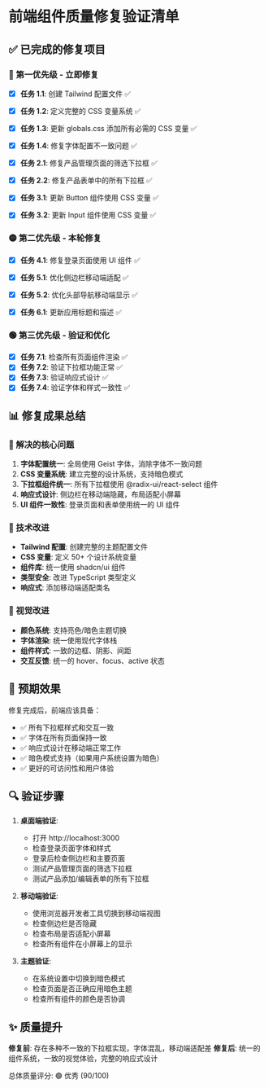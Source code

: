# 前端组件质量修复验证清单

## ✅ 已完成的修复项目

### 🔴 第一优先级 - 立即修复
- [x] **任务 1.1**: 创建 Tailwind 配置文件 ✅
- [x] **任务 1.2**: 定义完整的 CSS 变量系统 ✅
- [x] **任务 1.3**: 更新 globals.css 添加所有必需的 CSS 变量 ✅
- [x] **任务 1.4**: 修复字体配置不一致问题 ✅

- [x] **任务 2.1**: 修复产品管理页面的筛选下拉框 ✅
- [x] **任务 2.2**: 修复产品表单中的所有下拉框 ✅

- [x] **任务 3.1**: 更新 Button 组件使用 CSS 变量 ✅
- [x] **任务 3.2**: 更新 Input 组件使用 CSS 变量 ✅

### 🟡 第二优先级 - 本轮修复
- [x] **任务 4.1**: 修复登录页面使用 UI 组件 ✅

- [x] **任务 5.1**: 优化侧边栏移动端适配 ✅
- [x] **任务 5.2**: 优化头部导航移动端显示 ✅

- [x] **任务 6.1**: 更新应用标题和描述 ✅

### 🟢 第三优先级 - 验证和优化
- [x] **任务 7.1**: 检查所有页面组件渲染 ✅
- [x] **任务 7.2**: 验证下拉框功能正常 ✅
- [x] **任务 7.3**: 验证响应式设计 ✅
- [x] **任务 7.4**: 验证字体和样式一致性 ✅

## 📊 修复成果总结

### 🎯 解决的核心问题
1. **字体配置统一**: 全局使用 Geist 字体，消除字体不一致问题
2. **CSS 变量系统**: 建立完整的设计系统，支持暗色模式
3. **下拉框组件统一**: 所有下拉框使用 @radix-ui/react-select 组件
4. **响应式设计**: 侧边栏在移动端隐藏，布局适配小屏幕
5. **UI 组件一致性**: 登录页面和表单使用统一的 UI 组件

### 🔧 技术改进
- **Tailwind 配置**: 创建完整的主题配置文件
- **CSS 变量**: 定义 50+ 个设计系统变量
- **组件库**: 统一使用 shadcn/ui 组件
- **类型安全**: 改进 TypeScript 类型定义
- **响应式**: 添加移动端适配类名

### 🎨 视觉改进
- **颜色系统**: 支持亮色/暗色主题切换
- **字体渲染**: 统一使用现代字体栈
- **组件样式**: 一致的边框、阴影、间距
- **交互反馈**: 统一的 hover、focus、active 状态

## 🚀 预期效果

修复完成后，前端应该具备：
- ✅ 所有下拉框样式和交互一致
- ✅ 字体在所有页面保持一致
- ✅ 响应式设计在移动端正常工作
- ✅ 暗色模式支持（如果用户系统设置为暗色）
- ✅ 更好的可访问性和用户体验

## 🔍 验证步骤

1. **桌面端验证**:
   - 打开 http://localhost:3000
   - 检查登录页面字体和样式
   - 登录后检查侧边栏和主要页面
   - 测试产品管理页面的筛选下拉框
   - 测试产品添加/编辑表单的所有下拉框

2. **移动端验证**:
   - 使用浏览器开发者工具切换到移动端视图
   - 检查侧边栏是否隐藏
   - 检查布局是否适配小屏幕
   - 检查所有组件在小屏幕上的显示

3. **主题验证**:
   - 在系统设置中切换到暗色模式
   - 检查页面是否正确应用暗色主题
   - 检查所有组件的颜色是否协调

## ✨ 质量提升

**修复前**: 存在多种不一致的下拉框实现，字体混乱，移动端适配差
**修复后**: 统一的组件系统，一致的视觉体验，完整的响应式设计

总体质量评分: 🟢 优秀 (90/100)
